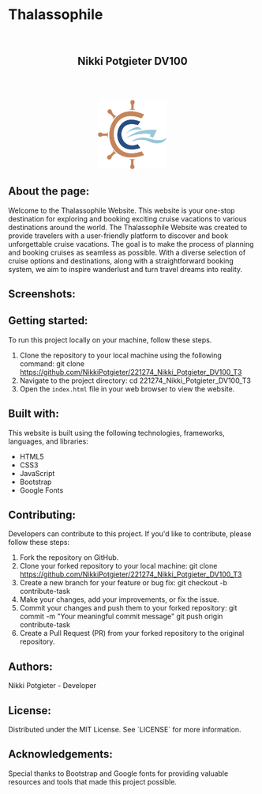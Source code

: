 # Thalassophile
<br />
<h2 align="center">Nikki Potgieter DV100 </h2>
<br />
<br />
<p align="center">
   
  <a href="https://github.com/NikkiPotgieter/221274_Nikki_Potgieter_DV100_T3/blob/main/assets/Logo.png">
    <img src="assets/Logo.png" alt="Logo" width="140" height="140">
  </a> 

<h2> About the page: </h2>

Welcome to the Thalassophile Website. This website is your one-stop destination for exploring and booking exciting cruise vacations to various destinations around the world. The Thalassophile Website was created to provide travelers with a user-friendly platform to discover and book unforgettable cruise vacations. The goal is to make the process of planning and booking cruises as seamless as possible. With a diverse selection of cruise options and destinations, along with a straightforward booking system, we aim to inspire wanderlust and turn travel dreams into reality.

<h2> Screenshots:</h2>

<h2> Getting started: </h2>

To run this project locally on your machine, follow these steps.

1. Clone the repository to your local machine using the following command:
git clone https://github.com/NikkiPotgieter/221274_Nikki_Potgieter_DV100_T3
2. Navigate to the project directory:
cd 221274_Nikki_Potgieter_DV100_T3
3. Open the `index.html` file in your web browser to view the website.

<h2> Built with: </h2>

This website is built using the following technologies, frameworks, languages, and libraries:

* HTML5
* CSS3
* JavaScript
* Bootstrap
* Google Fonts

<h2> Contributing: </h2>

Developers can contribute to this project. If you'd like to contribute, please follow these steps:

1. Fork the repository on GitHub.
2. Clone your forked repository to your local machine: git clone https://github.com/NikkiPotgieter/221274_Nikki_Potgieter_DV100_T3 
3. Create a new branch for your feature or bug fix: git checkout -b contribute-task
4. Make your changes, add your improvements, or fix the issue.
5. Commit your changes and push them to your forked repository: git commit -m "Your meaningful commit message"
git push origin contribute-task
6. Create a Pull Request (PR) from your forked repository to the original repository.

<h2> Authors: </h2>
Nikki Potgieter - Developer

<h2> License: </h2>
Distributed under the MIT License. See `LICENSE` for more information.

<h2> Acknowledgements:</h2>
Special thanks to Bootstrap and Google fonts for providing valuable resources and tools that made this project possible.
